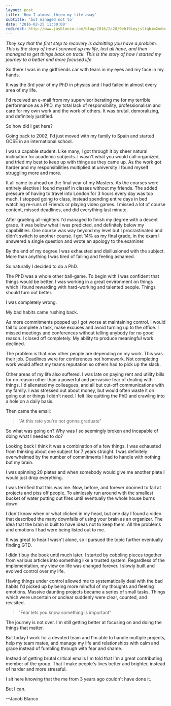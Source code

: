 ```yaml
---
layout: post
title: 'How I almost threw my life away'
subtitle: 'but managed not to'
date: '2016-02-25 11:30:00'
redirect: http://www.jayblanco.com/blog/2016/2/20/9eh19ioyjsliqbim2odwxk6tzgz31r
---
```


*They say that the first step to recovery is admitting you have a problem. This is the story of how I screwed up my life, lost all hope, and then managed to get things back on track. This is the story of how I started my journey to a better and more focused life*

So there I was in my girlfriends car with tears in my eyes and my face in my hands.

It was the 3rd year of my PhD in physics and I had failed in almost every area of my life.

I'd received an e-mail from my supervisor berating me for my terrible performance as a PhD, my total lack of responsibility, professionalism and care for my own work and the work of others. It was brutal, demoralizing, and definitely justified.

So how did I get here?

Going back to 2002, I'd just moved with my family to Spain and started GCSE in an international school.

I was a capable student. Like many, I got through it by sheer natural inclination for academic subjects. I wasn't what you would call organized, and tried my best to keep up with things as they came up. As the work got harder and my responsibilities multiplied at university I found myself struggling more and more.

It all came to ahead on the final year of my Masters. As the courses were entirely elective I found myself in classes without my friends. The added pressure of having to travel into London for 3 hours every day was too much. I stopped going to class, instead spending entire days in bed watching re-runs of Friends or playing video games. I missed a lot of course content, missed deadlines, and did everything last minute.

After grueling all-nighters I'd managed to finish my degree with a decent grade. It was below what I was predicted, and definitely below my capabilities. One course was way beyond my level but I procrastinated and didn't switch to another course. I got 14% as my final grade, in the exam I answered a single question and wrote an apology to the examiner.

By the end of my degree I was exhausted and disillusioned with the subject. More than anything I was tired of failing and feeling ashamed.

So naturally I decided to do a PhD.

The PhD was a whole other ball-game. To begin with I was confident that things would be better. I was working in a great environment on things which I found rewarding with hard-working and talented people. Things should turn out better.

I was completely wrong.

My bad habits came rushing back.

As more commitments popped up I got worse at maintaining control. I would fail to complete a task, make excuses and avoid turning up to the office. I missed meetings and conferences without telling anybody for no good reason. I closed off completely. My ability to produce meaningful work declined.

The problem is that now other people are depending on my work. This was their job. Deadlines were for conferences not homework. Not completing work would affect my teams reputation so others had to pick up the slack.

Other areas of my life also suffered. I was late on paying rent and utility bills for no reason other than a powerful and pervasive fear of dealing with things. I'd alienated my colleagues, and all but cut-off communications with my family. I was stressed out about money, but would often waste it on going out or things I didn't need. I felt like quitting the PhD and crawling into a hole on a daily basis.

Then came the email:
> "At this rate you're not gonna graduate"

So what was going on? Why was I so seemingly broken and incapable of doing what I needed to do?

Looking back I think it was a combination of a few things. I was exhausted from thinking about one subject for 7 years straight. I was definitely overwhelmed by the number of commitments I had to handle with nothing but my brain.

I was spinning 20 plates and when somebody would give me another plate I would just drop everything.

I was terrified that this was me. Now, before, and forever doomed to fail at projects and piss off people. To aimlessly run around with the smallest bucket of water putting out fires until eventually the whole house burns down.

I don't know when or what clicked in my head, but one day I found a video that described the many downfalls of using your brain as an organizer. The idea that the brain is built to have ideas not to keep them. All the problems and emotions I had were being listed out to me.

It was great to hear I wasn't alone, so I pursued the topic further eventually finding GTD.

I didn't buy the book until much later. I started by cobbling pieces together from various articles into something like a trusted system. Regardless of the implementation, my view on life was changed forever. I slowly built and evolved control over my life.

Having things under control allowed me to systematically deal with the bad habits I'd picked up by being more mindful of my thoughts and fleeting emotions. Massive daunting projects became a series of small tasks. Things which were uncertain or unclear suddenly were clear, counted, and revisited.

> "Fear lets you know something is important"

The journey is not over. I'm still getting better at focusing on and doing the things that matter.

But today I work for a devoted team and I'm able to handle multiple projects, help my team mates, and manage my life and relationships with calm and grace instead of fumbling through with fear and shame.

Instead of getting brutal critical emails I'm told that I'm a great contributing member of the group. That I make people's lives better and brighter, instead of harder and more stressful.

I sit here knowing that the me from 3 years ago couldn't have done it.

But I can.

--Jacob Blanco